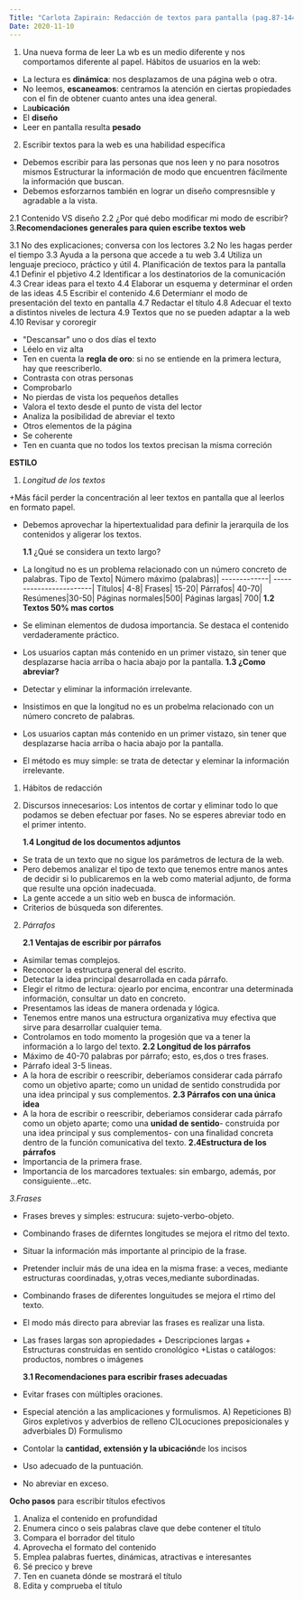 ```yaml
---
Title: "Carlota Zapirain: Redacción de textos para pantalla (pag.87-144) y eSTILO (PAG.145-214) IVAP (2014)"
Date: 2020-11-10
---
```


1. Una nueva forma de leer
La wb es un medio diferente y nos comportamos diferente al papel.
Hábitos de usuarios en la web:
- La lectura es **dinámica**: nos desplazamos de una página web o otra.
- No leemos, **escaneamos**: centramos la atención en ciertas propiedades con el fin de obtener cuanto antes una idea general.
- La**ubicación**
- El **diseño**
- Leer en pantalla resulta **pesado**

2. Escribir textos para la web es una habilidad específica
- Debemos escribir para las personas que nos leen y no para nosotros mismos
Estructurar la información de modo que encuentren fácilmente la información que buscan.
- Debemos esforzarnos también en lograr un diseño compresnsible y agradable a la vista. 

2.1 Contenido VS diseño
2.2 ¿Por qué debo modificar mi modo de escribir?
3.**Recomendaciones generales para quien escribe textos web**

3.1 No des explicaciones; conversa con los lectores
3.2 No les hagas perder el tiempo
3.3 Ayuda a la persona que accede a tu web
3.4 Utiliza un lenguaje precioco, práctico y útil 
4. Planificación de textos para la pantalla
4.1 Definir el pbjetivo
4.2 Identificar a los destinatorios de la comunicación 
4.3 Crear ideas para el texto
4.4 Elaborar un esquema y determinar el orden de las ideas
4.5 Escribir el contenido
4.6 Determianr el modo de presentación del texto en pantalla 
4.7 Redactar el título
4.8 Adecuar el texto a distintos niveles de lectura
4.9 Textos que no se pueden adaptar a la web
4.10 Revisar y cororegir 
+ "Descansar" uno o dos días el texto 
+ Léelo en viz alta
+ Ten en cuenta la **regla de oro**: si no se entiende en la primera lectura, hay que reescriberlo.
+ Contrasta con otras personas
+ Comprobarlo
+ No pierdas de vista los pequeños detalles
+ Valora el texto desde el punto de vista del lector
+ Analiza la posibilidad de abreviar el texto
+ Otros elementos de la página
+ Se coherente
+ Ten en cuanta que no todos los textos precisan la misma correción



 **ESTILO**

1. _Longitud de los textos_

+Más fácil perder la concentración al leer textos en pantalla que al leerlos en formato papel.
+ Debemos aprovechar la hipertextualidad para definir la jerarquila de los contenidos y aligerar los textos.
   
    **1.1** ¿Qué se considera un texto largo?
+ La longitud no es un problema relacionado con un número concreto de palabras.
Tipo de Texto| Número máximo (palabras)|
-------------| ------------------------|
Títulos| 4-8| 
Frases| 15-20|
Párrafos| 40-70| 
Resúmenes|30-50|
Páginas normales|500| 
Páginas largas| 700|
    **1.2 Textos 50% mas cortos**
+ Se eliminan elementos de dudosa importancia.
Se destaca el contenido verdaderamente práctico.
+ Los usuarios captan más contenido en un primer vistazo, sin tener que desplazarse hacia arriba o hacia abajo por la pantalla.
    **1.3 ¿Como abreviar?**
+ Detectar y eliminar la información irrelevante.
+ Insistimos en que la longitud no es un probelma relacionado con un número concreto de palabras.
+ Los usuarios captan más contenido en un primer vistazo, sin tener que desplazarse hacia arriba o hacia abajo por la pantalla. 
+ El método es muy simple: se trata de detectar y eleminar la información irrelevante.
1. Hábitos de redacción
2. Discursos innecesarios: Los intentos de cortar y eliminar todo lo que podamos se deben efectuar por fases. No se esperes abreviar todo en el primer intento. 

    **1.4 Longitud de los documentos adjuntos**
+ Se trata de un texto que no sigue los parámetros de lectura de la web.
+ Pero debemos analizar el tipo de texto que tenemos entre manos antes de decidir si lo publicaremos en la web como material adjunto, de forma que resulte una opción inadecuada. 
+ La gente accede a un sitio web en busca de información.
+ Criterios de búsqueda son diferentes.

2. _Párrafos_

    **2.1 Ventajas de escribir por párrafos**
+ Asimilar temas complejos.
+ Reconocer la estructura general del escrito.
+ Detectar la idea principal desarrollada en cada párrafo. 
+ Elegir el ritmo de lectura: ojearlo por encima, encontrar una determinada información, consultar un dato en concreto. 
+ Presentamos las ideas de manera ordenada y lógica.
+ Tenemos entre manos una estructura organizativa muy efectiva que sirve para desarrollar cualquier tema. 
+ Controlamos en todo momento la progesión que va a tener la información a lo largo del texto.
    **2.2 Longitud de los párrafos**
+ Máximo de 40-70 palabras por párrafo; esto, es,dos o tres frases. 
+ Párrafo ideal 3-5 lineas.
+ A la hora de escribir o reescribir, deberíamos considerar cada párrafo como un objetivo aparte; como un unidad de sentido construdida por una idea principal y sus complementos.
    **2.3 Párrafos con una única idea**
+ A la hora de escribir o reescribir, deberiamos considerar cada párrafo como un objeto aparte; como una **unidad de sentido**- construida por una idea principal y sus complementos- con una finalidad concreta dentro de la función comunicativa del texto.
    **2.4Estructura de los párrafos**
+ Importancia de la primera frase.
+ Importancia de los marcadores textuales: sin embargo, además, por consiguiente...etc. 

_3.Frases_

+ Frases breves y simples: estrucura: sujeto-verbo-objeto. 
+ Combinando frases de diferntes longitudes se mejora el ritmo del texto.
+ Situar la información más importante al principio de la frase. 
+ Pretender incluir más de una idea en la misma frase: a veces, mediante estructuras coordinadas, y,otras veces,mediante subordinadas.
+ Combinando frases de diferentes longuitudes se mejora el rtimo del texto.
+ El modo más directo para abreviar las frases es realizar una lista.
+ Las frases largas son apropiedades
        + Descripciones largas
        + Estructuras construidas en sentido cronológico
        +Listas o catálogos: productos, nombres o imágenes

    **3.1 Recomendaciones para escribir frases adecuadas**
+ Evitar frases con múltiples oraciones. 
+ Especial atención a las amplicaciones y formulismos. 
        A) Repeticiones
        B) Giros expletivos y adverbios de relleno
        C)Locuciones preposicionales y adverbiales
        D) Formulismo
+ Contolar la **cantidad, extensión y la ubicación**de los incisos
+ Uso adecuado de la puntuación. 
+ No abreviar en exceso. 

**Ocho pasos** para escribir títulos efectivos 
1. Analiza el contenido en profundidad
2. Enumera cinco o seis palabras clave que debe contener el título
3. Compara el borrador del titulo
4. Aprovecha el formato del contenido
5. Emplea palabras fuertes, dinámicas, atractivas e interesantes
6. Sé precico y breve
7. Ten en cuaneta dónde se mostrará el título
8. Edita y comprueba el título 